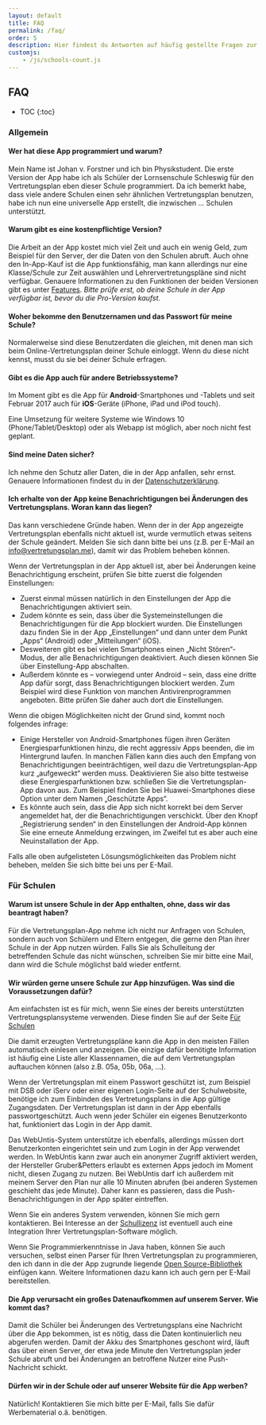 ```yaml
---
layout: default
title: FAQ
permalink: /faq/
order: 5
description: Hier findest du Antworten auf häufig gestellte Fragen zur Vertretungsplan-App.
customjs:
    - /js/schools-count.js
---
```


FAQ
---

* TOC
{:toc}

### Allgemein

#### Wer hat diese App programmiert und warum?
Mein Name ist Johan v. Forstner und ich bin Physikstudent. Die erste Version der App habe ich als Schüler der
Lornsenschule Schleswig für den Vertretungsplan eben dieser Schule programmiert. Da ich bemerkt habe, dass viele
andere Schulen einen sehr ähnlichen Vertretungsplan benutzen, habe ich nun eine universelle App erstellt, die inzwischen
<span class="schools-count">...</span> Schulen unterstützt.

#### Warum gibt es eine kostenpflichtige Version?
Die Arbeit an der App kostet mich viel Zeit und auch ein wenig Geld, zum Beispiel für den Server, der die Daten von den
Schulen abruft. Auch ohne den In-App-Kauf ist die App funktionsfähig, man kann allerdings nur eine Klasse/Schule
zur Zeit auswählen und Lehrervertretungspläne sind nicht verfügbar. Genauere Informationen zu den Funktionen der beiden
Versionen gibt es unter [Features](/features). *Bitte prüfe erst, ob deine Schule in der App verfügbar ist, bevor du
die Pro-Version kaufst.*

#### Woher bekomme den Benutzernamen und das Passwort für meine Schule?
Normalerweise sind diese Benutzerdaten die gleichen, mit denen man sich beim Online-Vertretungsplan deiner Schule
einloggt. Wenn du diese nicht kennst, musst du sie bei deiner Schule erfragen.

#### Gibt es die App auch für andere Betriebssysteme?
Im Moment gibt es die App für **Android**-Smartphones und -Tablets und seit Februar 2017 auch für **iOS**-Geräte
(iPhone, iPad und iPod touch).

Eine Umsetzung für weitere Systeme wie Windows 10 (Phone/Tablet/Desktop) oder als Webapp ist möglich, aber noch nicht
fest geplant.

#### Sind meine Daten sicher?
Ich nehme den Schutz aller Daten, die in der App anfallen, sehr ernst. Genauere Informationen findest du in der
[Datenschutzerklärung](/datenschutz).

#### Ich erhalte von der App keine Benachrichtigungen bei Änderungen des Vertretungsplans. Woran kann das liegen?
Das kann verschiedene Gründe haben. Wenn der in der App angezeigte Vertretungsplan ebenfalls nicht aktuell ist, wurde
vermutlich etwas seitens der Schule geändert. Melden Sie sich dann bitte bei uns (z.B. per E-Mail an 
[info@vertretungsplan.me](mailto:info@vertretungsplan.me)), damit wir das Problem beheben können.
 
Wenn der Vertretungsplan in der App aktuell ist, aber bei Änderungen keine Benachrichtigung erscheint, prüfen Sie bitte zuerst die folgenden Einstellungen:
- Zuerst einmal müssen natürlich in den Einstellungen der App die Benachrichtigungen aktiviert sein.
- Zudem könnte es sein, dass über die Systemeinstellungen die Benachrichtigungen für die App blockiert wurden. Die 
Einstellungen dazu finden Sie in der App „Einstellungen“ und dann unter dem Punkt „Apps“ (Android) oder 
„Mitteilungen“ (iOS).
- Desweiteren gibt es bei vielen Smartphones einen „Nicht Stören“-Modus, der alle Benachrichtigungen deaktiviert. 
Auch diesen können Sie über Einstellung-App abschalten.
- Außerdem könnte es – vorwiegend unter Android – sein, dass eine dritte App dafür sorgt, dass Benachrichtigungen 
blockiert werden. Zum Beispiel wird diese Funktion von manchen Antivirenprogrammen angeboten. Bitte prüfen Sie daher 
auch dort die Einstellungen.

Wenn die obigen Möglichkeiten nicht der Grund sind, kommt noch folgendes infrage:

- Einige Hersteller von Android-Smartphones fügen ihren Geräten Energiesparfunktionen hinzu, die recht aggressiv Apps
 beenden, die im Hintergrund laufen. In manchen Fällen kann dies auch den Empfang von Benachrichtigungen 
 beeinträchtigen, weil dazu die Vertretungsplan-App kurz „aufgeweckt“ werden muss. Deaktivieren Sie also bitte 
 testweise diese Energiesparfunktionen bzw. schließen Sie die Vertretungsplan-App davon aus. Zum Beispiel finden Sie 
 bei Huawei-Smartphones diese Option unter dem Namen „Geschützte Apps“.
- Es könnte auch sein, dass die App sich nicht korrekt bei dem Server angemeldet hat, der die Benachrichtigungen 
verschickt. Über den Knopf „Registrierung senden“ in den Einstellungen der Android-App können Sie eine erneute 
Anmeldung erzwingen, im Zweifel tut es aber auch eine Neuinstallation der App.

Falls alle oben aufgelisteten Lösungsmöglichkeiten das Problem nicht beheben, melden Sie sich bitte bei uns per 
E-Mail.

### Für Schulen

#### Warum ist unsere Schule in der App enthalten, ohne, dass wir das beantragt haben?
Für die Vertretungsplan-App nehme ich nicht nur Anfragen von Schulen, sondern auch von Schülern und Eltern entgegen,
die gerne den Plan ihrer Schule in der App nutzen würden. Falls Sie als Schulleitung der betreffenden Schule das
nicht wünschen, schreiben Sie mir bitte eine Mail, dann wird die Schule möglichst bald wieder entfernt.

#### Wir würden gerne unsere Schule zur App hinzufügen. Was sind die Voraussetzungen dafür?
Am einfachsten ist es für mich, wenn Sie eines der bereits unterstützten Vertretungsplansysteme verwenden. Diese finden
Sie auf der Seite [Für Schulen](/fuer-schulen)

Die damit erzeugten Vertretungspläne kann die App in den meisten Fällen automatisch einlesen und anzeigen. Die
einzige dafür benötigte Information ist häufig eine Liste aller Klassennamen, die auf dem Vertretungsplan auftauchen
können (also z.B. 05a, 05b, 06a, ...).

Wenn der Vertretungsplan mit einem Passwort geschützt ist, zum Beispiel mit DSB oder iServ oder einer eigenen
Login-Seite auf der Schulwebsite, benötige ich zum Einbinden des Vertretungsplans in die App gültige Zugangsdaten.
Der Vertretungsplan ist dann in der App ebenfalls passwortgeschützt. Auch wenn jeder Schüler ein eigenes
Benutzerkonto hat, funktioniert das Login in der App damit.

Das WebUntis-System unterstütze ich ebenfalls, allerdings müssen dort Benutzerkonten eingerichtet sein und zum Login in
der App verwendet werden. In WebUntis kann zwar auch ein anonymer Zugriff aktiviert werden, der Hersteller
Gruber&Petters erlaubt es externen Apps jedoch im Moment nicht, diesen Zugang zu nutzen. Bei WebUntis darf ich außerdem
mit meinem Server den Plan nur alle 10 Minuten abrufen (bei anderen Systemen geschieht das jede Minute). Daher kann es
passieren, dass die Push-Benachrichtigungen in der App später eintreffen.

Wenn Sie ein anderes System verwenden, können Sie mich gern kontaktieren. Bei Interesse an der
[Schullizenz](/fuer-schulen/#vertretungsplan-pro--schullizenz) ist eventuell auch eine Integration Ihrer
Vertretungsplan-Software möglich.

Wenn Sie Programmierkenntnisse in Java haben, können Sie auch versuchen, selbst einen Parser für Ihren
Vertretungsplan zu programmieren, den ich dann in die der App zugrunde liegende [Open Source-Bibliothek](/open-source/)
einfügen kann. Weitere Informationen dazu kann ich auch gern per E-Mail bereitstellen.

#### Die App verursacht ein großes Datenaufkommen auf unserem Server. Wie kommt das?
Damit die Schüler bei Änderungen des Vertretungsplans eine Nachricht über die App bekommen, ist es nötig, dass die
Daten kontinuierlich neu abgerufen werden. Damit der Akku des Smartphones geschont wird, läuft das über einen Server,
der etwa jede Minute den Vertretungsplan jeder Schule abruft und bei Änderungen an betroffene Nutzer eine
Push-Nachricht schickt.

#### Dürfen wir in der Schule oder auf unserer Website für die App werben?
Natürlich! Kontaktieren Sie mich bitte per E-Mail, falls Sie dafür Werbematerial o.ä. benötigen.